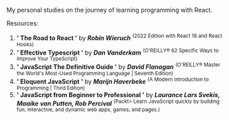 My personal studies on the journey of learning programming with React.

Resources:
1. **' The Road to React '** by ***Robin Wieruch*** <sup>(2022 Edition with React 18 and React Hooks)</sup>
2. **' Effective Typescript '** by ***Dan Vanderkam*** <sup>(O'REILLY® 62 Specific Ways to Improve Your TypeScript)</sup>
3. **' JavaScript The Definitive Guide '** by ***David Flanagan*** <sup>(O'REILLY® Master the World's Most-Used Programming Language | Seventh Edition)</sup>
4. **' Eloquent JavaScript '** by ***Marijn Haverbeke*** <sup>(A Modern Introduction to Programming | Third Edition)</sup>
5. **' JavaScript from Beginner to Professional '** by ***Laurance Lars Svekis, Maaike van Putten, Rob Percival*** <sup>(Packt> Learn JavaScript quickly by building fun, interactive, and dynamic web apps, games, and pages.)</sup>
